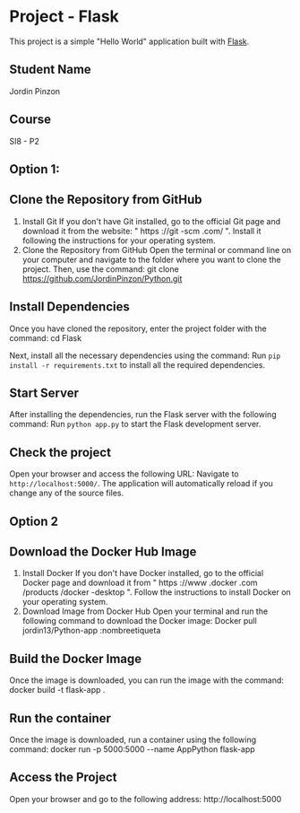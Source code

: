 # Project - Flask

This project is a simple "Hello World" application built with [Flask](https://flask.palletsprojects.com/).

## Student Name

Jordin Pinzon

## Course

SI8 - P2

## Option 1: 
## Clone the Repository from GitHub

1. Install Git
If you don't have Git installed, go to the official Git page and download it from the website: " https ://git -scm .com/ ". Install it following the instructions for your operating system.
2. Clone the Repository from GitHub
Open the terminal or command line on your computer and navigate to the folder where you want to clone the project. Then, use the command:
git clone https://github.com/JordinPinzon/Python.git

## Install Dependencies
Once you have cloned the repository, enter the project folder with the command:
cd Flask

Next, install all the necessary dependencies using the command:
Run `pip install -r requirements.txt` to install all the required dependencies.

## Start Server
After installing the dependencies, run the Flask server with the following command:
Run `python app.py` to start the Flask development server.
## Check the project
Open your browser and access the following URL:
Navigate to `http://localhost:5000/`.
The application will automatically reload if you change any of the source files.

## Option 2
## Download the Docker Hub Image
1. Install Docker
If you don't have Docker installed, go to the official Docker page and download it from " https ://www .docker .com /products /docker -desktop ". Follow the instructions to install Docker on your operating system.
2. Download Image from Docker Hub
Open your terminal and run the following command to download the Docker image:
Docker pull jordin13/Python-app :nombreetiqueta
## Build the Docker Image
Once the image is downloaded, you can run the image with the command:
docker build -t flask-app .
## Run the container
Once the image is downloaded, run a container using the following command:
docker run -p 5000:5000 --name AppPython flask-app 
## Access the Project
Open your browser and go to the following address:
http://localhost:5000
